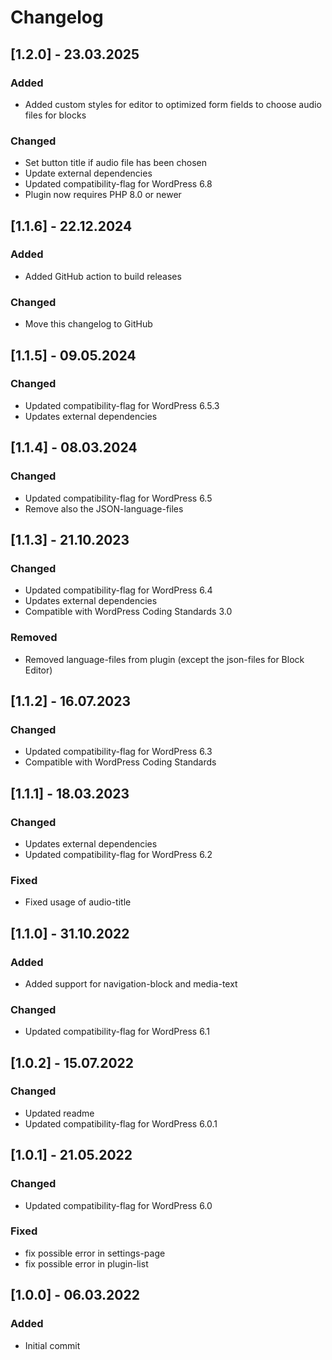 # Changelog

## [1.2.0] - 23.03.2025

### Added

- Added custom styles for editor to optimized form fields to choose audio files for blocks

### Changed

- Set button title if audio file has been chosen
- Update external dependencies
- Updated compatibility-flag for WordPress 6.8
- Plugin now requires PHP 8.0 or newer

## [1.1.6] - 22.12.2024

### Added

- Added GitHub action to build releases

### Changed

- Move this changelog to GitHub

## [1.1.5] - 09.05.2024

### Changed

- Updated compatibility-flag for WordPress 6.5.3
- Updates external dependencies

## [1.1.4] - 08.03.2024

### Changed

- Updated compatibility-flag for WordPress 6.5
- Remove also the JSON-language-files

## [1.1.3] - 21.10.2023

### Changed

- Updated compatibility-flag for WordPress 6.4
- Updates external dependencies
- Compatible with WordPress Coding Standards 3.0

### Removed

- Removed language-files from plugin (except the json-files for Block Editor)

## [1.1.2] - 16.07.2023

### Changed

- Updated compatibility-flag for WordPress 6.3
- Compatible with WordPress Coding Standards

## [1.1.1] - 18.03.2023

### Changed

- Updates external dependencies
- Updated compatibility-flag for WordPress 6.2

### Fixed

- Fixed usage of audio-title

## [1.1.0] - 31.10.2022

### Added

- Added support for navigation-block and media-text

### Changed

- Updated compatibility-flag for WordPress 6.1

## [1.0.2] - 15.07.2022

### Changed

- Updated readme
- Updated compatibility-flag for WordPress 6.0.1

## [1.0.1] - 21.05.2022

### Changed

- Updated compatibility-flag for WordPress 6.0

### Fixed

- fix possible error in settings-page
- fix possible error in plugin-list

## [1.0.0] - 06.03.2022

### Added

- Initial commit